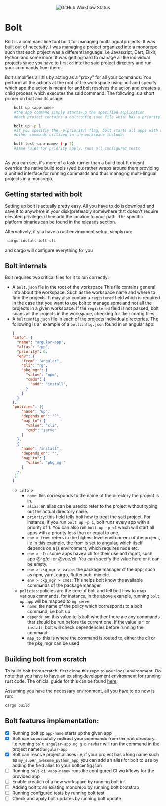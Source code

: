 <p align="center">
    <img alt="GitHub Workflow Status" src="https://img.shields.io/github/workflow/status/ndaba1/bolt/Bolt-CI-workflow">
</p>

# Bolt
Bolt is a command line tool built for managing multilingual projects. It was built out of necessity. I was managing a project organized into a monorepo such that each project was a different language: i.e Javascript, Dart, Elixir, Python and some more. It was getting hard to manage all the individual projects since you have to first `cd` into the said project directory and run your commands from there.

Bolt simplifies all this by acting as a "proxy" for all your commands. You perform all the actions at the root of the workspace using bolt and specify which app the action is meant for and bolt resolves the action and creates a child process which executes the said command. The following is a short primer on bolt and its usage:

```bash
    bolt up <app-name>
    #the app command simply starts-up the specified application
    #each project contains a boltconfig.json file which has a priority field, it can be used as shown below:

    bolt up -p 1
    #if you specifiy the -p(priority) flag, bolt starts all apps with a priority that is equal to the provided value
    #Other commands utilized in the workspace include:

    bolt test <app-name> (-p ?)
    #same rules for priority apply, runs all configured tests
 
```

As you can see, it's more of a task runner than a build tool. It doesnt override the native build tools (yet) but rather wraps around them providing a unified interface for running commands and thus managing multi-lingual projects in a monorepo. 


## Getting started with bolt
Setting up bolt is actually pretty easy. All you have to do is download and save it to anywhere in your disk(preferably somewhere that doesn't require elevated privileges) then add the location to your path. The specific platform binaries can be found in the releases section.

Alternatively, if you have a rust environment setup, simply run:

 ```rust
  cargo install bolt-cli
 ```
 and cargo will configure everything for you

## Bolt internals
Bolt requires two critical files for it to run correctly:
- A `bolt.json` file in the root of the workspace
  This file contains general info about the workspace. Such as the workspace name and where to find the projects. It may also contain a `registered` field which is required in the case that you want to use bolt to manage some and not all the projects in a given workspace. If the `registered` field is not passed, bolt scans all the projects in the workspace, checking for their config files.
- A `boltconfig.json` file in each of the projects individual directories. 
  The following is an example of a `boltconfig.json` found in an angular app:
  ```json
  {
  "info": {
    "name": "angular-app",
    "alias": "app",
    "priority": 0,
    "env": {
      "from": "angular",
      "cli": "ng",
      "pkg_mgr": {
        "value": "npm",
        "cmds": {
          "add": "install",
        }
      }
    }
  },
  "policies": [{
      "name": "up",
      "depends_on": "^",
      "map_to": {
        "value": "cli",
        "cmd": "serve"
      }
    },
    {
      "name": "install",
      "depends_on": "",
      "map_to": {
        "value": "pkg_mgr"
      }
    },
   ]
  }
  ```
  - `info > `
    - `name`: this corresponds to the name of the directory the project is in.
    - `alias`: an alias can be used to refer to the project without typing out the actual directory name.
    - `priority`: this field tells bolt how to treat the said project. For instance, if you run `bolt up -p 1`, bolt runs every app with a priority of 1. You can also run `bolt up -p <1` which will start all apps with a priority less than or equal to one.
    - `env > from`: refers to the highest level environment of the project, i.e In this example, the from is set to angular, which itself depends on a js environment, which requires node etc.
    - `env > cli`: some apps have a cli for their use and mgmt, such app @ng/cli or @vue/cli. You can specify the value here or it can be empty.
    - `env > pkg_mgr > value`: the package manager of the app, such as npm, yarn, cargo, flutter pub, mix etc.
    - `env > pkg_mgr > cmds`: This helps bolt know the available commands of the package manager 
  - `policies`: policies are the core of bolt and tell bolt how to map various commands, for instance, in the above example, running `bolt up app` will be mapped to `ng serve`
    - `name`: the name of the policy which corresponds to a bolt command, i.e bolt up
    - `depends_on`: this value tells bolt whether there are any commands that should be run before the current one. If the value is `^` or `install`, bolt will check dependencies before running the command.
    - `map_to`: this is where the command is routed to, either the cli or the pkg_mgr can be used

## Building bolt from scratch
To build bolt from scratch, first clone this repo to your local environment. Do note that you have to have an existing development environment for running rust code. The official guide for this can be found [here](https://rust-lang.org/guides). 

Assuming you have the necessary environment, all you have to do now is run:
```bash
cargo build
```

## Bolt features implementation: 

- [x] Running bolt up `app-name` starts up the given app
- [x] Bolt can successfully redirect your commands from the root directory. i.e running `bolt angular-app ng g c navbar` will run the command in the project named `angular-app`
- [x] Bolt can resolve project aliases i.e, if your project has a long name such as `my_super_awesome_python_app`, you can add an alias for bolt to use by adding the field alias to your boltconfig.json 
- [ ] Running `bolt ci <app-name>` runs the configured CI workflows for the provided app
- [ ] Enable creation of a new workspace by running bolt init 
- [ ] Adding bolt to an existing monorepo by running bolt bootstrap
- [ ] Running configured tests by running bolt test
- [ ] Check and apply bolt updates by running bolt update
